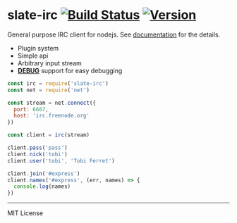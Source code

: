 slate-irc [![Build Status]][travis] [![Version]][npm]
========
General purpose IRC client for nodejs. See [documentation] for the details.

- Plugin system
- Simple api
- Arbitrary input stream
- **[DEBUG]** support for easy debugging

```js
const irc = require('slate-irc')
const net = require('net')

const stream = net.connect({
  port: 6667,
  host: 'irc.freenode.org'
})

const client = irc(stream)

client.pass('pass')
client.nick('tobi')
client.user('tobi', 'Tobi Ferret')

client.join('#express')
client.names('#express', (err, names) => {
  console.log(names)
})
```

--------

MIT License

[Version]: https://img.shields.io/npm/v/slate-irc.svg
[Build Status]: https://travis-ci.org/slate/slate-irc.svg?branch=master

[npm]: https://npmjs.org/package/slate-irc
[travis]: https://travis-ci.org/slate/slate-irc

[DEBUG]: https://github.com/visionmedia/debug
[documentation]: docs.md
